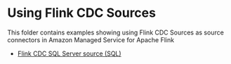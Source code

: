 # Using Flink CDC Sources

This folder contains examples showing using Flink CDC Sources as source connectors in Amazon Managed Service for Apache Flink

* [Flink CDC SQL Server source (SQL)](./FlinkCDCSQLServerSource)